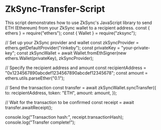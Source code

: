  # ZkSync-Transfer-Script    
This script demonstrates how to use ZkSync's JavaScript library to send ETH (Ethereum) from your ZkSync wallet to a recipient address. 
const { ethers } = require("ethers");
const { Wallet } = require("zksync");

// Set up your ZkSync provider and wallet
const zkSyncProvider = ethers.getDefaultProvider("rinkeby");
const privateKey = "your-private-key";
const zkSyncWallet = await Wallet.fromEthSigner(new ethers.Wallet(privateKey), zkSyncProvider);

// Specify the recipient address and amount
const recipientAddress = "0x1234567890abcdef1234567890abcdef12345678";
const amount = ethers.utils.parseEther("0.1");

// Send the transaction
const transfer = await zkSyncWallet.syncTransfer({
  to: recipientAddress,
  token: "ETH",
  amount: amount,
});

// Wait for the transaction to be confirmed
const receipt = await transfer.awaitReceipt();

console.log("Transaction hash:", receipt.transactionHash);
console.log("Transfer complete!");
 
